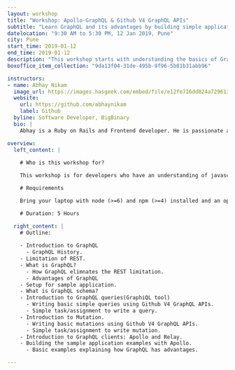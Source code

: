 ```yaml
---
layout: workshop
title: "Workshop: Apollo-GraphQL & Github V4 GraphQL APIs"
subtitle: "Learn GraphQL and its advantages by building simple application with Apollo."
datelocation: "9:30 AM to 5:30 PM, 12 Jan 2019, Pune"
city: Pune
start_time: 2019-01-12
end_time: 2019-01-12
description: "This workshop starts with understanding the basics of GraphQL Schema before exploring how to use \"Apollo-Graphql\", best practices and introduction to quires and Github V4 GraphQL APIs while building an application."
boxoffice_item_collection: "9da13f04-31de-495b-9f96-5b81b31abb96"

instructors:
- name: Abhay Nikam
  image_url: https://images.hasgeek.com/embed/file/e12fe716dd824a7296130c1ce272084d
  website:
    url: https://github.com/abhaynikam
    label: Github
  byline: Software Developer, BigBinary
  bio: |
    Abhay is a Ruby on Rails and Frontend developer. He is passionate about learning new technologies and tries to contribute to the open-source community. Abhay loves basketball and is a huge fan of Golden State Warriors NBA team. He also loves travelling and playing outdoor sports like basketball, cricket.

overview:
  left_content: |
    
    # Who is this workshop for?

    This workshop is for developers who have an understanding of javascript, looking to get started with GraphQL & Apollo.

    # Requirements

    Bring your laptop with node (>=6) and npm (>=4) installed and an open mind :)

    # Duration: 5 Hours

  right_content: |
    # Outline:
    
    - Introduction to GraphQL 
      - GraphQL History.
    - Limitation of REST.
    - What is GraphQL?
      - How GraphQL elimnates the REST limitation.
      - Advantages of GraphQL
    - Setup for sample application.
    - What is GraphQL schema?
    - Introduction to GraphQL queries(GraphiQL tool)
      - Writing basic simple queries using Github V4 GraphQL APIs.
      - Simple task/assignment to write a query.
    - Introduction to Mutation.
      - Writing basic mutations using Github V4 GraphQL APIs.
      - Simple task/assignment to write mutation.
    - Introduction to GraphQL clients: Apollo and Relay. 
    - Building the sample application examples with Apollo.
      - Basic examples explaining how GraphQL has advantages. 

---
```

